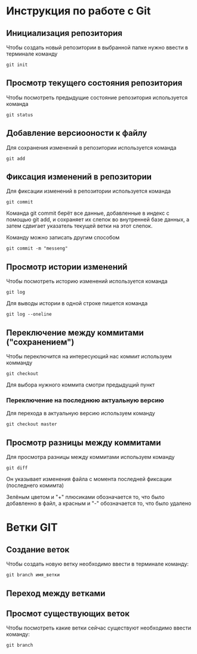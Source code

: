 # **Инструкция по работе с Git**

## Инициализация репозитория

Чтобы создать новый репозитории в выбранной папке нужно ввести в терминале команду

    git init


## Просмотр текущего состояния репозитория

Чтобы посмотреть предыдущие состояние репозитория используется команда

    git status

## Добавление версиооности к файлу

Для сохранения изменений в репозитории используется команда 

    git add

## Фиксация изменений в репозитории

Для фиксации изменений в репозитории используется команда

    git commit 

Команда git commit берёт все данные, добавленные в индекс с помощью git add, и сохраняет их
слепок во внутренней базе данных, а затем сдвигает указатель текущей ветки на этот слепок.

Команду можно записать другим способом

    git commit -m "messeng"

## Просмотр истории изменений

Чтобы посмотреть историю изменений используется команда

    git log

Для выводы истории в одной строке пишется команда 

    git log --oneline

## Переключение между коммитами ("сохранением")

Чтобы переключится на интересующий нас коммит используем комманду 

    git checkout

Для выбора нужного коммита смотри предыдущий пункт

### Переключение на последнюю актуальную версию

Для перехода в актуальную версию используем команду

    git checkout master

## Просмотр разницы между коммитами

Для просмотра разницы между коммитами используем команду 

    git diff

Он указывает изменения файла с момента последней фиксации (последнего комимта)

Зелёным цветом и "+" плюсиками обозначается то, что было добавленно в файл, а красным и "-" обозначается то, что было удалено

# **Ветки GIT**

## Создание веток

Чтобы создать новую ветку необходимо ввести в терминале команду:

    git branch имя_ветки

## Переход между ветками

## Просмот существующих веток

Чтобы посмотреть какие ветки сейчас существуют необходимо ввести команду:

    git branch
